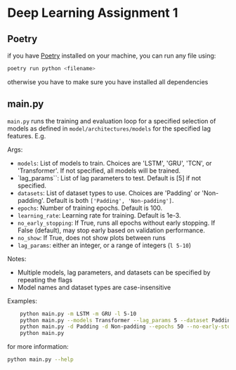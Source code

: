 # Deep Learning Assignment 1

## Poetry
if you have [Poetry](https://python-poetry.org/) installed on your machine, you can run any file using:

```bash
poetry run python <filename>
```

otherwise you have to make sure you have installed all dependencies

## main.py

`main.py` runs the training and evaluation loop for a specified selection of models as defined in `model/architectures/models` for the specified lag features. E.g.

Args:
- `models`: List of models to train. Choices are 'LSTM', 'GRU', 'TCN', or 'Transformer'. If not specified, all models will be trained.
- `lag_params``: List of lag parameters to test. Default is [5] if not specified.
- `datasets`: List of dataset types to use. Choices are 'Padding' or 'Non-padding'. Default is both `['Padding', 'Non-padding']`.
- `epochs`: Number of training epochs. Default is 100.
- `learning_rate`: Learning rate for training. Default is 1e-3.
- `no_early_stopping`: If True, runs all epochs without early stopping. If False (default), may stop early based on validation performance.
- `no_show`: If True, does not show  plots between runs
- `lag_params`: either an integer, or a range of integers (`l 5-10`)

Notes:
  - Multiple models, lag parameters, and datasets can be specified by repeating the flags
  - Model names and dataset types are case-insensitive

Examples: 

```bash       
    python main.py -m LSTM -m GRU -l 5-10
    python main.py --models Transformer --lag_params 5 --dataset Padding
    python main.py -d Padding -d Non-padding --epochs 50 --no-early-stopping
    python main.py

```

for more information: 
```bash       
python main.py --help
```


